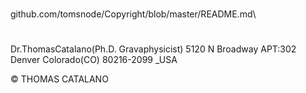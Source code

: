 #
github.com/tomsnode/Copyright/blob/master/README.md\

#
Dr.ThomasCatalano(Ph.D. Gravaphysicist) 5120 N Broadway APT:302 Denver Colorado(CO) 80216-2099 _USA

© THOMAS CATALANO
